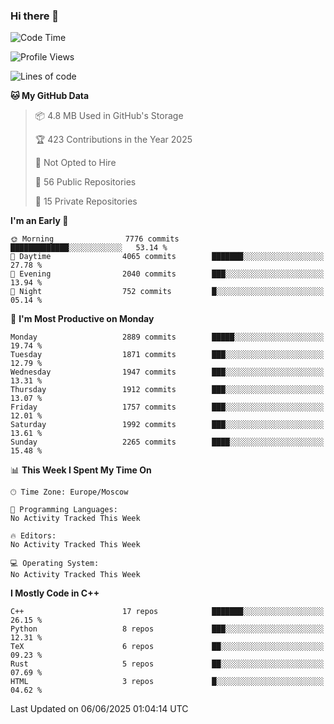 ### Hi there 👋

<!--
**SemenMartynov/SemenMartynov** is a ✨ _special_ ✨ repository because its `README.md` (this file) appears on your GitHub profile.

Here are some ideas to get you started:

- 🔭 I’m currently working on ...
- 🌱 I’m currently learning ...
- 👯 I’m looking to collaborate on ...
- 🤔 I’m looking for help with ...
- 💬 Ask me about ...
- 📫 How to reach me: ...
- 😄 Pronouns: ...
- ⚡ Fun fact: ...
-->

<!--START_SECTION:waka-->
![Code Time](http://img.shields.io/badge/Code%20Time-0%20secs-blue)

![Profile Views](http://img.shields.io/badge/Profile%20Views-2-blue)

![Lines of code](https://img.shields.io/badge/From%20Hello%20World%20I%27ve%20Written-7.7%20million%20lines%20of%20code-blue)

**🐱 My GitHub Data** 

> 📦 4.8 MB Used in GitHub's Storage 
 > 
> 🏆 423 Contributions in the Year 2025
 > 
> 🚫 Not Opted to Hire
 > 
> 📜 56 Public Repositories 
 > 
> 🔑 15 Private Repositories 
 > 
**I'm an Early 🐤** 

```text
🌞 Morning                7776 commits        █████████████░░░░░░░░░░░░   53.14 % 
🌆 Daytime                4065 commits        ███████░░░░░░░░░░░░░░░░░░   27.78 % 
🌃 Evening                2040 commits        ███░░░░░░░░░░░░░░░░░░░░░░   13.94 % 
🌙 Night                  752 commits         █░░░░░░░░░░░░░░░░░░░░░░░░   05.14 % 
```
📅 **I'm Most Productive on Monday** 

```text
Monday                   2889 commits        █████░░░░░░░░░░░░░░░░░░░░   19.74 % 
Tuesday                  1871 commits        ███░░░░░░░░░░░░░░░░░░░░░░   12.79 % 
Wednesday                1947 commits        ███░░░░░░░░░░░░░░░░░░░░░░   13.31 % 
Thursday                 1912 commits        ███░░░░░░░░░░░░░░░░░░░░░░   13.07 % 
Friday                   1757 commits        ███░░░░░░░░░░░░░░░░░░░░░░   12.01 % 
Saturday                 1992 commits        ███░░░░░░░░░░░░░░░░░░░░░░   13.61 % 
Sunday                   2265 commits        ████░░░░░░░░░░░░░░░░░░░░░   15.48 % 
```


📊 **This Week I Spent My Time On** 

```text
🕑︎ Time Zone: Europe/Moscow

💬 Programming Languages: 
No Activity Tracked This Week

🔥 Editors: 
No Activity Tracked This Week

💻 Operating System: 
No Activity Tracked This Week
```

**I Mostly Code in C++** 

```text
C++                      17 repos            ███████░░░░░░░░░░░░░░░░░░   26.15 % 
Python                   8 repos             ███░░░░░░░░░░░░░░░░░░░░░░   12.31 % 
TeX                      6 repos             ██░░░░░░░░░░░░░░░░░░░░░░░   09.23 % 
Rust                     5 repos             ██░░░░░░░░░░░░░░░░░░░░░░░   07.69 % 
HTML                     3 repos             █░░░░░░░░░░░░░░░░░░░░░░░░   04.62 % 
```




 Last Updated on 06/06/2025 01:04:14 UTC
<!--END_SECTION:waka-->
